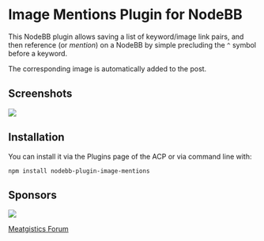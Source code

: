# Image Mentions Plugin for NodeBB

This NodeBB plugin allows saving a list of keyword/image link pairs, and then reference (or *mention*) on a NodeBB by simple precluding the `^` symbol before a keyword.

The corresponding image is automatically added to the post.

## Screenshots

[![](https://i.imgur.com/0pLtapf.png)](https://i.imgur.com/0pLtapf.png)

## Installation

You can install it via the Plugins page of the ACP or via command line with:

    npm install nodebb-plugin-image-mentions

## Sponsors

[![](https://i.imgur.com/Fw5xLA1.jpg)](https://www.waltonsinc.com/)

[Meatgistics Forum](http://meatgistics.waltonsinc.com/)
